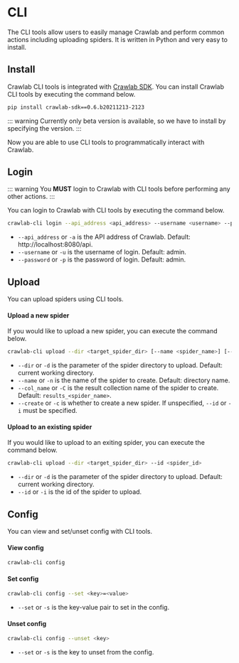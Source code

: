 # CLI

The CLI tools allow users to easily manage Crawlab and perform common actions including uploading spiders. It is written in Python and very easy to install.

## Install

Crawlab CLI tools is integrated with [Crawlab SDK](https://pypi.org/project/crawlab-sdk). You can install Crawlab CLI tools by executing the command below.

```bash
pip install crawlab-sdk==0.6.b20211213-2123
```

::: warning
Currently only beta version is available, so we have to install by specifying the version.
:::

Now you are able to use CLI tools to programmatically interact with Crawlab.

## Login

::: warning
You **MUST** login to Crawlab with CLI tools before performing any other actions.
:::

You can login to Crawlab with CLI tools by executing the command below.

```bash
crawlab-cli login --api_address <api_address> --username <username> --password <password>
```

- `--api_address` or `-a` is the API address of Crawlab. Default: http://localhost:8080/api.
- `--username` or `-u` is the username of login. Default: admin.
- `--password` or `-p` is the password of login. Default: admin.

## Upload

You can upload spiders using CLI tools.

#### Upload a new spider

If you would like to upload a new spider, you can execute the command below.

```bash
crawlab-cli upload --dir <target_spider_dir> [--name <spider_name>] [--col_name <results_collection_name>] --create
```

- `--dir` or `-d` is the parameter of the spider directory to upload. Default: current working directory.
- `--name` or `-n` is the name of the spider to create. Default: directory name.
- `--col_name` or `-C` is the result collection name of the spider to create. Default: `results_<spider_name>`.
- `--create` or `-c` is whether to create a new spider. If unspecified, `--id` or `-i` must be specified.

#### Upload to an existing spider

If you would like to upload to an exiting spider, you can execute the command below.

```bash
crawlab-cli upload --dir <target_spider_dir> --id <spider_id>
```

- `--dir` or `-d` is the parameter of the spider directory to upload. Default: current working directory.
- `--id` or `-i` is the id of the spider to upload.

## Config

You can view and set/unset config with CLI tools.

#### View config

```bash
crawlab-cli config
```

#### Set config

```bash
crawlab-cli config --set <key>=<value>
```

- `--set` or `-s` is the key-value pair to set in the config.

#### Unset config

```bash
crawlab-cli config --unset <key>
```

- `--set` or `-s` is the key to unset from the config.
